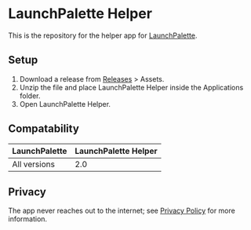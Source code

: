 # LaunchPalette Helper

This is the repository for the helper app for [LaunchPalette](https://apps.apple.com/app/6474854386).

## Setup

1. Download a release from [Releases](https://github.com/LaunchPalette/Helper/releases) > Assets.
2. Unzip the file and place LaunchPalette Helper inside the Applications folder.
3. Open LaunchPalette Helper.

## Compatability

| LaunchPalette | LaunchPalette Helper |
| ---- | ---- |
| All versions | 2.0 |

## Privacy

The app never reaches out to the internet; see [Privacy Policy](https://seungwoochoe.github.io/legal/projects/launchpalette/privacy) for more information.
